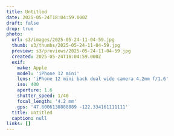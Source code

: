 ```yaml
---
title: Untitled
date: 2025-05-24T18:04:59.000Z
draft: false
drop: true
photo:
  url: s3/images/2025-05-24-11-04-59.jpg
  thumb: s3/thumbs/2025-05-24-11-04-59.jpg
  preview: s3/previews/2025-05-24-11-04-59.jpg
  created: 2025-05-24T18:04:59.000Z
  exif:
    make: Apple
    model: 'iPhone 12 mini'
    lens: 'iPhone 12 mini back dual wide camera 4.2mm f/1.6'
    iso: 400
    aperture: 1.6
    shutter_speed: 1/40
    focal_length: '4.2 mm'
    gps: '47.6006138888889 -122.334161111111'
  title: Untitled
  caption: null
links: []
---
```



